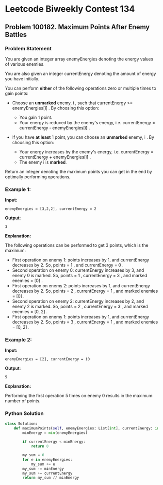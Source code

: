 # Leetcode Biweekly Contest 134
## Problem 100182. Maximum Points After Enemy Battles
### Problem Statement
You are given an integer array enemyEnergies denoting the energy values of various enemies.

You are also given an integer currentEnergy denoting the amount of energy you have initially.

You can perform **either** of the following operations zero or multiple times to gain points:
- Choose an **unmarked** enemy, i , such that currentEnergy >= enemyEnergies[i] . By choosing this option:
  - You gain 1 point.
  - Your energy is reduced by the enemy's energy, i.e. currentEnergy = currentEnergy - enemyEnergies[i] .

- If you have **at least** 1 point, you can choose an **unmarked** enemy, i . By choosing this option:
  - Your energy increases by the enemy's energy, i.e. currentEnergy = currentEnergy + enemyEnergies[i] .
  - The enemy i is **marked**.
  

Return an integer denoting the maximum points you can get in the end by optimally performing operations.

### Example 1:
**Input:** 
```shell
enemyEnergies = [3,2,2], currentEnergy = 2
```
**Output:**
```shell
3
```
**Explanation:**

The following operations can be performed to get 3 points, which is the maximum:
- First operation on enemy 1: points increases by 1, and currentEnergy decreases by 2. So, points = 1 , and currentEnergy = 0 .
- Second operation on enemy 0: currentEnergy increases by 3, and enemy 0 is marked. So, points = 1 , currentEnergy = 3 , and marked
enemies = [0] .
- First operation on enemy 2: points increases by 1, and currentEnergy decreases by 2. So, points = 2 , currentEnergy = 1 , and marked
enemies = [0] .
- Second operation on enemy 2: currentEnergy increases by 2, and enemy 2 is marked. So, points = 2 , currentEnergy = 3 , and marked
enemies = [0, 2] .
- First operation on enemy 1: points increases by 1, and currentEnergy decreases by 2. So, points = 3 , currentEnergy = 1 , and marked
enemies = [0, 2] .

### Example 2:
**Input:** 
```shell
enemyEnergies = [2], currentEnergy = 10
```
**Output:** 
```shell
5
```
**Explanation:**

Performing the first operation 5 times on enemy 0 results in the maximum number of points.


### Python Solution
```python
class Solution:
    def maximumPoints(self, enemyEnergies: List[int], currentEnergy: int) -> int:
        minEnergy = min(enemyEnergies)
        
        if currentEnergy < minEnergy:
            return 0

        my_sum = 0
        for e in enemyEnergies:
            my_sum += e
        my_sum -= minEnergy
        my_sum += currentEnergy
        return my_sum // minEnergy
```

